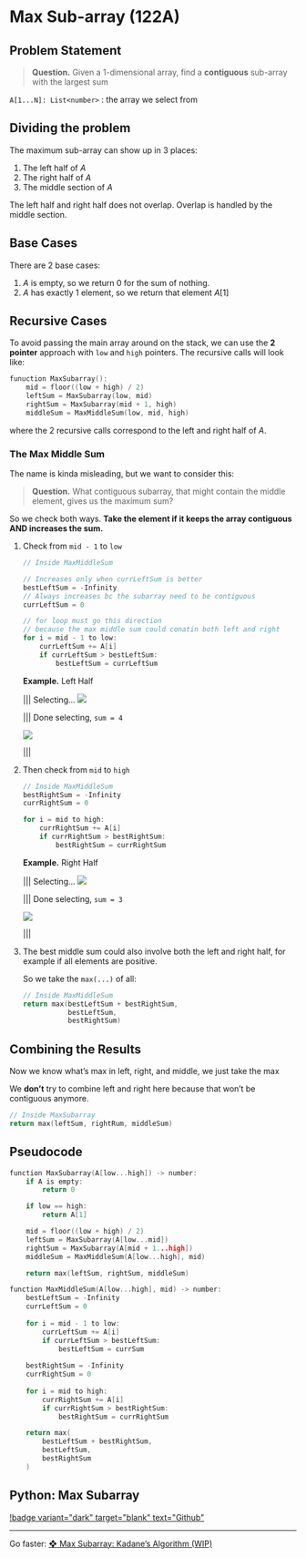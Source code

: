 # Max Sub-array (122A)

## Problem Statement

> **Question.** Given a 1-dimensional array, find a **contiguous** sub-array with the largest sum

`A[1...N]: List<number>`
:   the array we select from

## Dividing the problem

The maximum sub-array can show up in 3 places:

1. The left half of $A$
2. The right half of $A$
3. The middle section of $A$

The left half and right half does not overlap. Overlap is handled by the middle section.

## Base Cases

There are 2 base cases:

1. $A$ is empty, so we return 0 for the sum of nothing.
2. $A$ has exactly 1 element, so we return that element $A[1]$

## Recursive Cases

To avoid passing the main array around on the stack, we can use the **2 pointer** approach with `low` and `high` pointers. The recursive calls will look like:

```c
funuction MaxSubarray():
    mid = floor((low + high) / 2)
    leftSum = MaxSubarray(low, mid)
    rightSum = MaxSubarray(mid + 1, high)
    middleSum = MaxMiddleSum(low, mid, high)
```

where the 2 recursive calls correspond to the left and right half of $A$.

### The Max Middle Sum

The name is kinda misleading, but we want to consider this:

> **Question.** What contiguous subarray, that might contain the middle element, gives us the maximum sum?

So we check both ways. **Take the element if it keeps the array contiguous AND increases the sum.**

1. Check from `mid - 1` to `low`
    
    ```c
    // Inside MaxMiddleSum
    
    // Increases only when currLeftSum is better
    bestLeftSum = -Infinity
    // Always increases bc the subarray need to be contiguous
    currLeftSum = 0  
    
    // for loop must go this direction
    // because the max middle sum could conatin both left and right
    for i = mid - 1 to low:
    	currLeftSum += A[i]
    	if currLeftSum > bestLeftSum:
    		bestLeftSum = currLeftSum
    ```
    
    **Example.** Left Half
    
    ||| Selecting...
    ![](../assets/recursoin/subarr-1.png)

    ||| Done selecting, `sum = 4`
    
    ![](../assets/recursoin/subarr-2.png)
    
    |||

    
2. Then check from `mid` to `high`
    
    ```c
    // Inside MaxMiddleSum
    bestRightSum = -Infinity
    currRightSum = 0
    
    for i = mid to high:
    	currRightSum += A[i]
    	if currRightSum > bestRightSum:
    		bestRightSum = currRightSum
    ```
    
    **Example.** Right Half
    
    ||| Selecting...
    ![](../assets/recursoin/subarr-r-1.png)

    ||| Done selecting, `sum = 3`
    
    ![](../assets/recursoin/subarr-r-2.png)
    
    |||
    
    
3. The best middle sum could also involve both the left and right half, for example if all elements are positive.
    
    So we take the `max(...)` of all:
    
    ```c
    // Inside MaxMiddleSum
    return max(bestLeftSum + bestRightSum, 
               bestLeftSum,
               bestRightSum)
    ```
    

## Combining the Results

Now we know what’s max in left, right, and middle, we just take the max

We **don’t** try to combine left and right here because that won’t be contiguous anymore.

```c
// Inside MaxSubarray
return max(leftSum, rightRum, middleSum)
```

## Pseudocode

```c
function MaxSubarray(A[low...high]) -> number:
	if A is empty:
		return 0 

	if low == high:
		return A[1]

	mid = floor((low + high) / 2)
	leftSum = MaxSubarray(A[low...mid])
	rightSum = MaxSubarray(A[mid + 1...high])
	middleSum = MaxMiddleSum(A[low...high], mid)

	return max(leftSum, rightSum, middleSum)
```

```c
function MaxMiddleSum(A[low...high], mid) -> number:
	bestLeftSum = -Infinity
	currLeftSum = 0
	
	for i = mid - 1 to low:
		currLeftSum += A[i]
		if currLeftSum > bestLeftSum:
			bestLeftSum = currSum
	
	bestRightSum = -Infinity
	currRightSum = 0
	
	for i = mid to high:
		currRightSum += A[i]
		if currRightSum > bestRightSum:
			bestRightSum = currRightSum

	return max(
		bestLeftSum + bestRightSum, 
        bestLeftSum,
        bestRightSum
	)
```

## Python: Max Subarray

[!badge variant="dark" target="blank" text="Github"](https://github.com/tomli380576/ECS122A-Algorithms-python-implementation/blob/main/Implementations/max-subarray.py)

---

Go faster: [**❖** Max Subarray: Kadane’s Algorithm (WIP)]()
